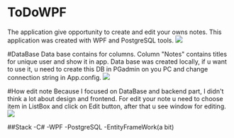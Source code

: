 # ToDoWPF
The application give opportunity to create and edit your owns notes.
This application was created with WPF and PostgreSQL tools.
![](src/Preview.jpeg)

#DataBase
Data base contains for columns. Column "Notes" contains titles for unique user and show it in app.
Data base was created locally, if u want to use it, u need to create this DB in PGadmin on you PC and change connection string in App.config.
![](src/PostgreSQL.jpeg)

#How edit note
Because I focused on DataBase and backend part, I didn't think a lot about design and frontend.
For edit your note u need to choose item in ListBox and click on Edit button, after that u see window for editing.
![](src/MainPage.jpeg)

##Stack
 -C#
 -WPF
 -PostgreSQL
 -EntityFrameWork(a bit)
